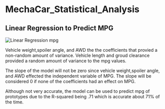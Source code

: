 # MechaCar_Statistical_Analysis

## Linear Regression to Predict MPG

![Linear Regression mpg](https://user-images.githubusercontent.com/87910875/145454872-62172b81-9234-40ef-8f04-c7f06845248a.png)


Vehicle weight,spoiler angle, and AWD the the coefficients that provied a non-random amount of variance. Vehicle length and groud clearance provided a random amount of variance to the mpg values.

The slope of the model will not be zero since vehicle weight,spoiler angle, and AWD effected the independent variable of MPG. The slope will be considered 0 if none of the coefficients had an effect on MPG.

Although not very accurate, the model can be used to predict mpg of prototypes due to the R-squared being .71 which is accurate about 71% of the time.
